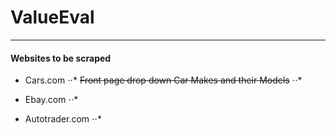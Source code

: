 # ValueEval

***
#### Websites to be scraped
* Cars.com
⋅⋅* ~~Front page drop down Car Makes and their Models~~
⋅⋅* 

* Ebay.com
⋅⋅*

* Autotrader.com
⋅⋅*

